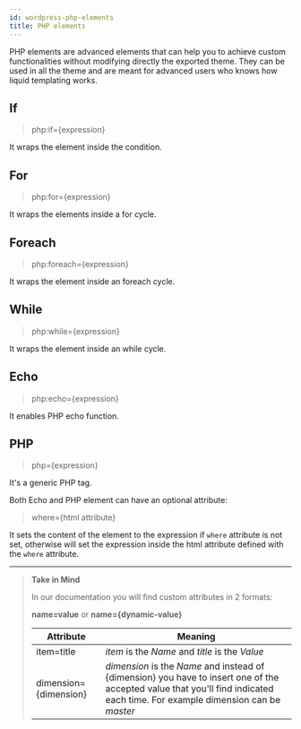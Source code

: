 ```yaml
---
id: wordpress-php-elements   
title: PHP elements
---
```

PHP elements are advanced elements that can help you to achieve custom functionalities without modifying directly the exported theme. They can be used in all the theme and are meant for advanced users who knows how liquid templating works.

## If

> php:if={expression}

It wraps the element inside the condition.

## For

> php:for={expression}

It wraps the elements inside a for cycle.

## Foreach

> php:foreach={expression}

It wraps the element inside an foreach cycle.

## While

> php:while={expression}

It wraps the element inside an while cycle.

## Echo

> php:echo={expression}

It enables PHP echo function.

## PHP

> php={expression}

It's a generic PHP tag. 

Both Echo and PHP element can have an optional attribute:

> where={html attribute}

It sets the content of the element to the expression if `where` attribute is not set, otherwise will set the expression inside the html attribute defined with the `where` attribute.


---------
> **Take in Mind**
>
> In our documentation you will find custom attributes in 2 formats:
>
> **name=value** or **name={dynamic-value}**
>
>
> **Attribute**             | **Meaning** | 
> -------------             | --------------- |
> | item=title              | *item* is the *Name* and *title* is the *Value* |
> | dimension={dimension}   | *dimension* is the *Name* and instead of {dimension} you have to insert one of the accepted value that you'll find indicated each time. For example dimension can be *master*|